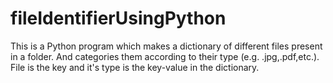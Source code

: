 # fileIdentifierUsingPython
This is a Python program which makes a dictionary of different files present in a folder.
And categories them according to their type (e.g. .jpg,.pdf,etc.).
File is the key and it's type is the key-value in the dictionary.
